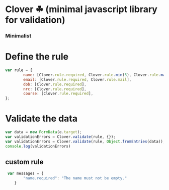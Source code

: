 # Clover &#x2618; (minimal javascript library for validation)
### Minimalist 

# Define the rule
```js
var rule = {
        name: [Clover.rule.required, Clover.rule.min(5), Clover.rule.max(30)],
        email: [Clover.rule.required, Clover.rule.mail],
        dob: [Clover.rule.required],
        nrc: [Clover.rule.required],
        course: [Clover.rule.required],
};
```

# Validate the data
```js
var data = new FormData(e.target);
var validationErrors = Clover.validate(rule, {});
var validationErrors = Clover.validate(rule, Object.fromEntries(data));
console.log(validationErrors)

```

## custom rule
```js
 var messages = {
        "name.required": "The name must not be empty."
    }
```
